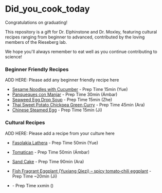 # Did_you_cook_today

Congratulations on graduating!

This repository is a gift for Dr. Elphinstone and Dr. Moxley, featuring cultural recipes ranging from beginner to advanced, contributed by the loving members of the Rieseberg lab.

We hope you'll always remember to eat well as you continue contributing to science!



### Beginner Friendly Recipes

ADD HERE: Please add any beginner friendly recipe here 
* [Sesame Noodles with Cucumber](https://smittenkitchen.com/2015/08/takeout-style-sesame-noodles-with-cucumber) - Prep Time 15min (Yue)
* [Panqueques con Manjar](https://www.chileanfoodandgarden.com/chilean-crepes-dulce-de-leche/) - Prep Time 30min (Ámbar)
* [Seaweed Egg Drop Soup](https://thewoksoflife.com/seaweed-egg-drop-soup/) - Prep Time 15min (Zhe)
* [Thai Sweet Potato Chickpea Green Curry](https://www.pickuplimes.com/recipe/thai-sweet-potato-chickpea-green-curry-170) - Prep Time 45min (Ara)
* [Chinese Steamed Egg](https://thewoksoflife.com/steamed-egg/) - Prep Time 15min (Ji)
### Cultural Recipes

ADD HERE: Please add a recipe from your culture here
* [Fasolakia Lathera](https://www.olivetomato.com/greek-style-green-beans-fasolakia-lathera/) - Prep Time 50min (Yue)
* [Tomatican](https://www.chileanfoodandgarden.com/corn-tomato-beef-sauteed-dish/) - Prep Time 50min (Ámbar)
* [Sand Cake](https://fauziaskitchenfun.com/basbousa/) - Prep Time 90min (Ara)
* [Fish Fragrant Eggplant (Yuxiang Qiezi) – spicy tomato‑chili eggplant](https://thewoksoflife.com/fish-fragrant-eggplant-yuxiang-qiezi/) - Prep Time ~20min (Ji)






* []() - Prep Time xxmin ()





